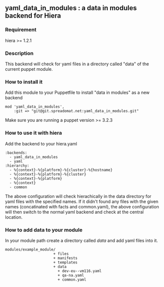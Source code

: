 ## yaml_data_in_modules : a data in modules backend for Hiera

### Requirement

hiera >= 1.2.1

### Description

This backend will check for yaml files in a directory called "data" of the current puppet module.

### How to install it

Add this module to your Puppetfile to install "data in modules" as a new backend

    mod 'yaml_data_in_modules',
        :git => "git@git.spreadomat.net:yaml_data_in_modules.git"

Make sure you are running a puppet version >= 3.2.3

### How to use it with hiera

Add the backend to your hiera.yaml

    :backends:
      - yaml_data_in_modules
      - yaml
    :hierarchy:
      - %{context}-%{platform}-%{cluster}-%{hostname}
      - %{context}-%{platform}-%{cluster}
      - %{context}-%{platform}
      - %{context}
      - common

The above configuration will check hierachically in the data directory for yaml files with the specified names. If it didn't found any files with the given names (concatinated with facts and common.yaml), the above configuration will then switch to the normal yaml backend and check at the central location.

### How to add data to your module

In your module path create a directory called *data* and add yaml files into it.

    modules/example_module/
                          + files
                          + manifests
                          + templates
                          + data
                            + dev-eu--vm116.yaml
                            + qa-na.yaml
                            + common.yaml
